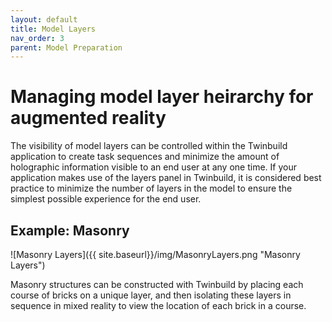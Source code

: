 ```yaml
---
layout: default
title: Model Layers
nav_order: 3
parent: Model Preparation
---
```


# Managing model layer heirarchy for augmented reality

The visibility of model layers can be controlled within the Twinbuild application to create task sequences and minimize the amount of holographic information visible to an end user at any one time. If your application makes use of the layers panel in Twinbuild, it is considered best practice to minimize the number of layers in the model to ensure the simplest possible experience for the end user.

## Example: Masonry

![Masonry Layers]({{ site.baseurl}}/img/MasonryLayers.png "Masonry Layers")

Masonry structures can be constructed with Twinbuild by placing each course of bricks on a unique layer, and then isolating these layers in sequence in mixed reality to view the location of each brick in a course.
